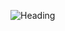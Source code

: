 ![Heading](https://github.com/Gudetea/Gudetea/assets/127058852/18d91357-f4b5-48aa-97f1-6684bc98279e)


